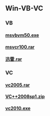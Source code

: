 ## Win-VB-VC



### VB

#### [msvbvm50.exe](https://mokk731.github.io/ziprar/win-VB-VC/msvbvm50.exe)


#### [msvcr100.rar](https://mokk731.github.io/ziprar/win-VB-VC/msvcr100.rar)


#### [迅雷.rar](https://mokk731.github.io/ziprar/win-VB-VC/迅雷.rar)



### VC

#### [vc2005.rar](https://mokk731.github.io/ziprar/win-VB-VC/vc2005.rar)


#### [VC++2008sp1.zip](https://mokk731.github.io/ziprar/win-VB-VC/VC++2008sp1.zip)


#### [vc2010.exe](https://mokk731.github.io/ziprar/win-VB-VC/vc2010.exe)





